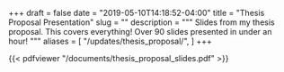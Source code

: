 +++ 
draft = false
date = "2019-05-10T14:18:52-04:00"
title = "Thesis Proposal Presentation"
slug = "" 
description = """
  Slides from my thesis proposal. This covers everything! Over 90 slides
  presented in under an hour!
"""
aliases = [
  "/updates/thesis_proposal/",
]
+++

{{< pdfviewer "/documents/thesis_proposal_slides.pdf" >}}
